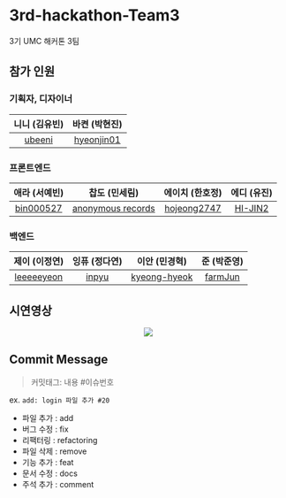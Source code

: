 # 3rd-hackathon-Team3
3기 UMC 해커톤 3팀

## 참가 인원
### 기획자, 디자이너
|니니 (김유빈)|바켠 (박현진)|
|:------:|:---:|
|[ubeeni](https://github.com/ubeeni)|[hyeonjin01](https://github.com/hyeonjin01)|
### 프론트엔드
|애라 (서예빈)|찹도 (민세림)|에이치 (한호정)|에디 (유진)|
|:------:|:---:|:------:|:---:|
|[bin000527](https://github.com/bin000527)|[anonymous records](https://github.com/anonymousRecords)|[hojeong2747](https://github.com/hojeong2747)|[HI-JIN2](https://github.com/HI-JIN2)|
### 백엔드
|제이 (이정연)|잉퓨 (정다연)|이안 (민경혁)|준 (박준영)|
|:------:|:---:|:------:|:---:|
|[leeeeeyeon](https://github.com/leeeeeyeon)|[inpyu](https://github.com/inpyu)|[kyeong-hyeok](https://github.com/kyeong-hyeok)|[farmJun](https://github.com/farmJun)|

## 시연영상
<p align="center">
<img src="https://user-images.githubusercontent.com/97885933/201497494-64f376c0-9e27-4411-8b69-f2acd10d4007.mp4">
</p>

## Commit Message

> 커밋태그: 내용 #이슈번호  

ex. `add: login 파일 추가 #20`

- 파일 추가 : add
- 버그 수정 : fix
- 리팩터링 : refactoring
- 파일 삭제 : remove
- 기능 추가 : feat
- 문서 수정 : docs
- 주석 추가 : comment
